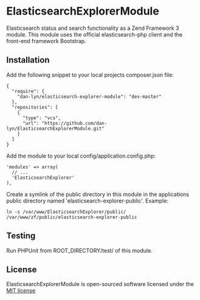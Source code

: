 # ElasticsearchExplorerModule
Elasticsearch status and search functionality as a Zend Framework 3 module. This module uses the official elasticsearch-php client and the front-end framework Bootstrap.

## Installation
Add the following snippet to your local projects composer.json file:
```
{
  "require": {
    "dan-lyn/elasticsearch-explorer-module": "dev-master"
  },
  "repositories": [
    {
      "type": "vcs",
      "url": "https://github.com/dan-lyn/ElasticsearchExplorerModule.git"
    }
  ]
}
```

Add the module to your local config/application.config.php:
```
'modules' => array(
  // ...
  'ElasticsearchExplorer'
),
```

Create a symlink of the public directory in this module in the applications public directory named 'elasticsearch-explorer-public'. Example:
```
ln -s /var/www/ElasticsearchExplorer/public/ /var/www/zf/public/elasticsearch-explorer-public
```

## Testing
Run PHPUnit from ROOT_DIRECTORY/test/ of this module.

## License
ElasticsearchExplorerModule is open-sourced software licensed under the [MIT license](http://opensource.org/licenses/MIT)
